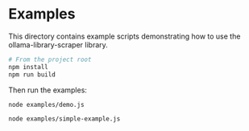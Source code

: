# Examples

This directory contains example scripts demonstrating how to use the ollama-library-scraper library.

```bash
# From the project root
npm install
npm run build
```

Then run the examples:

```bash
node examples/demo.js
```

```bash
node examples/simple-example.js
```
